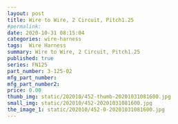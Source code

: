 ```yaml
---
layout: post
title: Wire to Wire, 2 Circuit, Pitch1.25
#permalink: 
date: 2020-10-31 08:15:04
categories: wire-harness
tags:  Wire Harness
summary: Wire to Wire, 2 Circuit, Pitch1.25
published: true 
series: FN125
part_number: 3-125-02
mfg_part_number: 
mfg_part_number2: 
price: 0.00
thumb_img: static/202010/452-thumb-20201031081600.jpg
small_img: static/202010/452-20201031081600.jpg
the_image_1: static/202010/452-0-20201031081600.jpg
---
```



